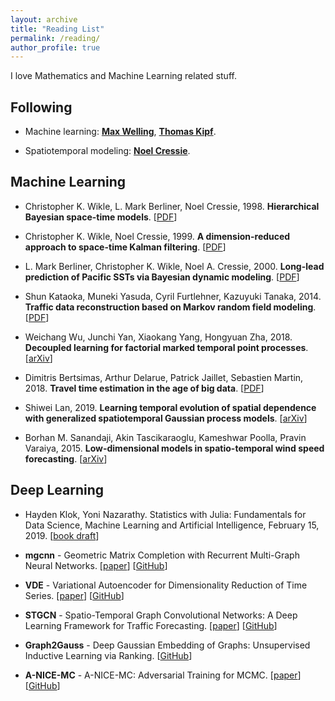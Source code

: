```yaml
---
layout: archive
title: "Reading List"
permalink: /reading/
author_profile: true
---
```


I love Mathematics and Machine Learning related stuff.

Following
------

  - Machine learning: [**Max Welling**](https://staff.fnwi.uva.nl/m.welling/), [**Thomas Kipf**](https://tkipf.github.io/).

  - Spatiotemporal modeling: [**Noel Cressie**](https://scholar.google.com/citations?user=BTVSL8cAAAAJ&hl=en).

Machine Learning
------

  - Christopher K. Wikle, L. Mark Berliner, Noel Cressie, 1998. **Hierarchical Bayesian space-time models**. [[PDF](https://link.springer.com/content/pdf/10.1023%2FA%3A1009662704779.pdf)]

  - Christopher K. Wikle, Noel Cressie, 1999. **A dimension-reduced approach to space-time Kalman filtering**. [[PDF](https://watermark.silverchair.com/860815.pdf?token=AQECAHi208BE49Ooan9kkhW_Ercy7Dm3ZL_9Cf3qfKAc485ysgAAAlkwggJVBgkqhkiG9w0BBwagggJGMIICQgIBADCCAjsGCSqGSIb3DQEHATAeBglghkgBZQMEAS4wEQQMHtHynnZgjEAMnrTQAgEQgIICDBpKvnV9Dsg9ldxJywhuhcRGCIJx5ZG--LCYMqJp0Gq-TspO-15OvIwypDgTLEC1kxDvWAOTiTKnbH5iThpw6h6Egs3FMsW6260h1MTOI3y1gkNMB5tI3lVeiUN8aCbSiyPyF6WKViyVzflDfObeMsyYtvrpGLrxvt3eg0VhoBz5fpYSGvLR8SmIfjLg7VmjLF5eE24unVfompwl6tXJfpOve4WM4t6YshNNCSyXTPb5vkucNCWiJ1gsYvk9Qpi9R7EWJiiOYMgQjPUDp8yYgHvlE08q-VQ4PBgE-_v6UVDYnTMaUla5NY7vJLa4ljGWfzzuAnAmNoyPcgtAhGVpuesLqWx4OoiuIGaVczINoF1kK0o3KNjGkaTWgxPkJnAcc13D2_VuC1j7Br_87j04PoF14zqwoZbO8lt9F3945-xoPaUxL9cGDlZ6e_rzvhaWtpi_VGDtYOz-OJdVKEgkdBp63cRS2W0OGgjjs42hSablT-oik5XPwOHzqVaLstyE358-ggh0Ex18w1xLBgJcHvecYYiV40a8YihU0npE35cYmaOA3-63rty5_NL5np2mifgUo3kuqqR2ROyEMSYqs9NiGk7wp1o44q2bPb4l5k6SX3nXMgyRsR2FPc1_V54qbd5DCBTAH4ySOyI0E0U9DCXaSezxdcL1kgz2dlTuA55yQc9TMeziqubW7uxN)]

  - L. Mark Berliner, Christopher K. Wikle, Noel A. Cressie, 2000. **Long-lead prediction of Pacific SSTs via Bayesian dynamic modeling**. [[PDF](https://ro.uow.edu.au/cgi/viewcontent.cgi?referer=https://cn.bing.com/&httpsredir=1&article=9833&context=infopapers)]

  - Shun Kataoka, Muneki Yasuda, Cyril Furtlehner, Kazuyuki Tanaka, 2014. **Traffic data reconstruction based on Markov random field modeling**. [[PDF](https://iopscience.iop.org/article/10.1088/0266-5611/30/2/025003/pdf)]

  - Weichang Wu, Junchi Yan, Xiaokang Yang, Hongyuan Zha, 2018. **Decoupled learning for factorial marked temporal point processes**. [[arXiv](https://arxiv.org/pdf/1801.06805.pdf)]

  - Dimitris Bertsimas, Arthur Delarue, Patrick Jaillet, Sebastien Martin, 2018. **Travel time estimation in the age of big data**. [[PDF](http://web.mit.edu/jaillet/www/general/travel-time-18.pdf)]

  - Shiwei Lan, 2019. **Learning temporal evolution of spatial dependence with generalized spatiotemporal Gaussian process models**. [[arXiv](https://arxiv.org/pdf/1901.04030.pdf)]

  - Borhan M. Sanandaji, Akin Tascikaraoglu, Kameshwar Poolla, Pravin Varaiya, 2015. **Low-dimensional models in spatio-temporal wind speed forecasting**. [[arXiv](https://arxiv.org/pdf/1503.01210.pdf)]

Deep Learning
------

  - Hayden Klok, Yoni Nazarathy. Statistics with Julia: Fundamentals for Data Science, Machine Learning and Artificial Intelligence, February 15, 2019. [[book draft](https://people.smp.uq.edu.au/YoniNazarathy/julia-stats/StatisticsWithJulia.pdf)]

  - **mgcnn** - Geometric Matrix Completion with Recurrent Multi-Graph Neural Networks. [[paper](https://papers.nips.cc/paper/6960-geometric-matrix-completion-with-recurrent-multi-graph-neural-networks.pdf)] [[GitHub](https://github.com/fmonti/mgcnn)]

  - **VDE** - Variational Autoencoder for Dimensionality Reduction of Time Series. [[paper](https://arxiv.org/pdf/1711.08576.pdf)] [[GitHub](https://github.com/msmbuilder/vde)]

  - **STGCN** - Spatio-Temporal Graph Convolutional Networks: A Deep Learning Framework for Traffic Forecasting. [[paper](https://www.ijcai.org/proceedings/2018/0505)] [[GitHub](https://github.com/VeritasYin/STGCN_IJCAI-18)]

  - **Graph2Gauss** - Deep Gaussian Embedding of Graphs: Unsupervised Inductive Learning via Ranking. [[GitHub](https://github.com/abojchevski/graph2gauss)]

  - **A-NICE-MC** - A-NICE-MC: Adversarial Training for MCMC. [[paper](https://arxiv.org/pdf/1706.07561.pdf)] [[GitHub](https://github.com/ermongroup/a-nice-mc)]
